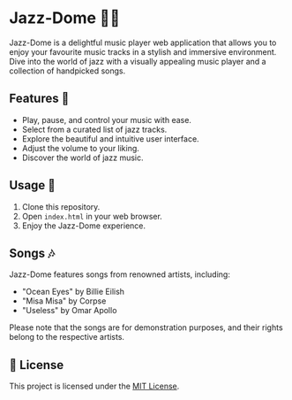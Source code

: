 # Jazz-Dome 🎷🎶

Jazz-Dome is a delightful music player web application that allows you to enjoy your favourite music tracks in a stylish and immersive environment. Dive into the world of jazz with a visually appealing music player and a collection of handpicked songs.

## Features 🎵

- Play, pause, and control your music with ease.
- Select from a curated list of jazz tracks.
- Explore the beautiful and intuitive user interface.
- Adjust the volume to your liking.
- Discover the world of jazz music.

## Usage 🚀

1. Clone this repository.
2. Open `index.html` in your web browser.
3. Enjoy the Jazz-Dome experience.

## Songs 🎶

Jazz-Dome features songs from renowned artists, including:

- "Ocean Eyes" by Billie Eilish
- "Misa Misa" by Corpse
- "Useless" by Omar Apollo

Please note that the songs are for demonstration purposes, and their rights belong to the respective artists.

## 📄 License

This project is licensed under the [MIT License](LICENSE.md).
